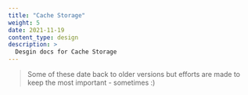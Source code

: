 ```yaml
---
title: "Cache Storage"
weight: 5
date: 2021-11-19
content_type: design
description: >
  Desgin docs for Cache Storage
---
```


>Some of these date back to older versions but efforts are made to keep the most important - sometimes :)

